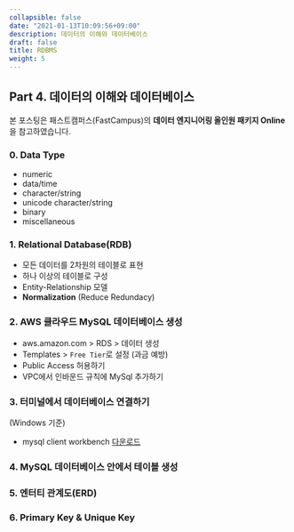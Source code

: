 ```yaml
---
collapsible: false
date: "2021-01-13T10:09:56+09:00"
description: 데이터의 이해와 데이터베이스
draft: false
title: RDBMS
weight: 5
---
```


## Part 4. 데이터의 이해와 데이터베이스
본 포스팅은 패스트캠퍼스(FastCampus)의 **데이터 엔지니어링 올인원 패키지 Online**을 참고하였습니다.

### 0. Data Type
- numeric
- data/time
- character/string
- unicode character/string
- binary
- miscellaneous

### 1. Relational Database(RDB)
- 모든 데이터를 2차원의 테이블로 표현
- 하나 이상의 테이블로 구성
- Entity-Relationship 모델
- **Normalization** (Reduce Redundacy)

### 2. AWS 클라우드 MySQL 데이터베이스 생성
- aws.amazon.com > RDS > 데이터 생성
- Templates > `Free Tier`로 설정 (과금 예방)
- Public Access 허용하기
- VPC에서 인바운드 규칙에 MySql 추가하기

### 3. 터미널에서 데이터베이스 연결하기
(Windows 기준)
- mysql client workbench [다운로드](https://dev.mysql.com/downloads/workbench/)

### 4. MySQL 데이터베이스 안에서 테이블 생성


### 5. 엔터티 관계도(ERD)
### 6. Primary Key & Unique Key
